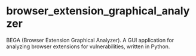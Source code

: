 # browser_extension_graphical_analyzer
BEGA (Browser Extension Graphical Analyzer). A GUI application for analyzing browser extensions for vulnerabilities, written in Python.
